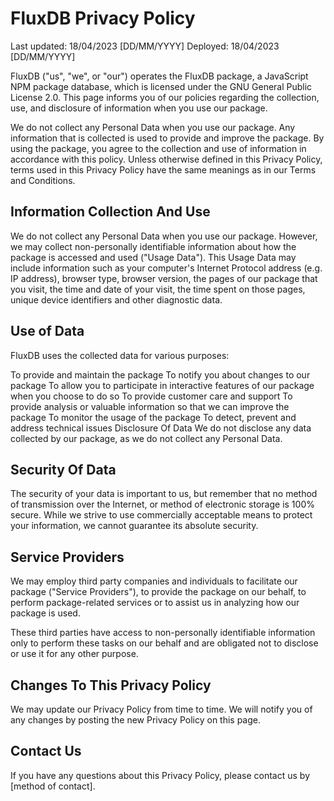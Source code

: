 # FluxDB Privacy Policy

Last updated: 18/04/2023 [DD/MM/YYYY]
Deployed: 18/04/2023 [DD/MM/YYYY]

FluxDB ("us", "we", or "our") operates the FluxDB package, a JavaScript NPM package database, which is licensed under the GNU General Public License 2.0. This page informs you of our policies regarding the collection, use, and disclosure of information when you use our package.

We do not collect any Personal Data when you use our package. Any information that is collected is used to provide and improve the package. By using the package, you agree to the collection and use of information in accordance with this policy. Unless otherwise defined in this Privacy Policy, terms used in this Privacy Policy have the same meanings as in our Terms and Conditions.

## Information Collection And Use
We do not collect any Personal Data when you use our package. However, we may collect non-personally identifiable information about how the package is accessed and used ("Usage Data"). This Usage Data may include information such as your computer's Internet Protocol address (e.g. IP address), browser type, browser version, the pages of our package that you visit, the time and date of your visit, the time spent on those pages, unique device identifiers and other diagnostic data.

## Use of Data
FluxDB uses the collected data for various purposes:

To provide and maintain the package
To notify you about changes to our package
To allow you to participate in interactive features of our package when you choose to do so
To provide customer care and support
To provide analysis or valuable information so that we can improve the package
To monitor the usage of the package
To detect, prevent and address technical issues
Disclosure Of Data
We do not disclose any data collected by our package, as we do not collect any Personal Data.

## Security Of Data
The security of your data is important to us, but remember that no method of transmission over the Internet, or method of electronic storage is 100% secure. While we strive to use commercially acceptable means to protect your information, we cannot guarantee its absolute security.

## Service Providers
We may employ third party companies and individuals to facilitate our package ("Service Providers"), to provide the package on our behalf, to perform package-related services or to assist us in analyzing how our package is used.

These third parties have access to non-personally identifiable information only to perform these tasks on our behalf and are obligated not to disclose or use it for any other purpose.

## Changes To This Privacy Policy
We may update our Privacy Policy from time to time. We will notify you of any changes by posting the new Privacy Policy on this page.

## Contact Us
If you have any questions about this Privacy Policy, please contact us by [method of contact].
